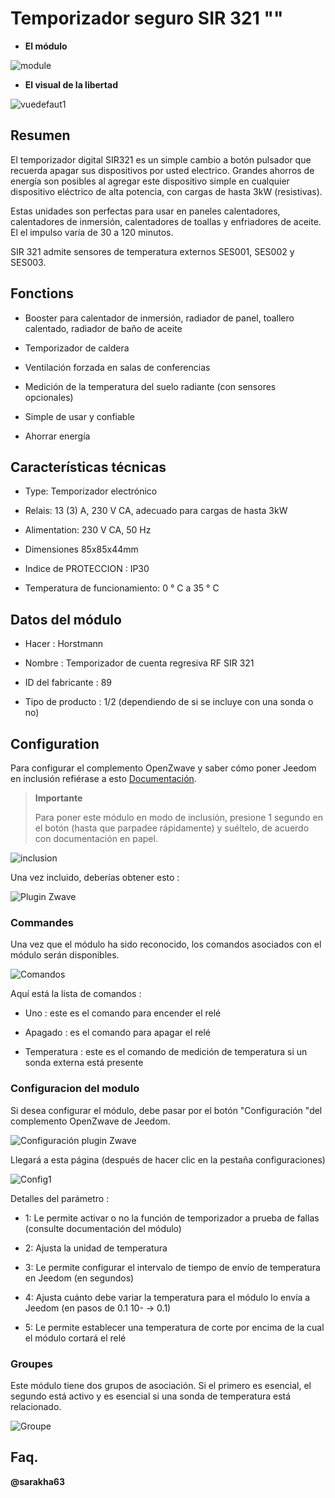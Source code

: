 Temporizador seguro SIR 321 ""
======================

-   **El módulo**

![module](images/secure.sir321/module.jpg)

-   **El visual de la libertad**

![vuedefaut1](images/secure.sir321/vuedefaut1.jpg)

Resumen
------

El temporizador digital SIR321 es un simple cambio a
botón pulsador que recuerda apagar sus dispositivos por usted
electrico. Grandes ahorros de energía son posibles al agregar
este dispositivo simple en cualquier dispositivo eléctrico de alta potencia,
con cargas de hasta 3kW (resistivas).

Estas unidades son perfectas para usar en paneles
calentadores, calentadores de inmersión, calentadores de toallas y enfriadores de aceite. El
el impulso varía de 30 a 120 minutos.

SIR 321 admite sensores de temperatura externos SES001,
SES002 y SES003.

Fonctions
---------

-   Booster para calentador de inmersión, radiador de panel, toallero calentado,
    radiador de baño de aceite

-   Temporizador de caldera

-   Ventilación forzada en salas de conferencias

-   Medición de la temperatura del suelo radiante (con sensores opcionales)

-   Simple de usar y confiable

-   Ahorrar energía

Características técnicas
---------------------------

-   Type: Temporizador electrónico

-   Relais: 13 (3) A, 230 V CA, adecuado para cargas de hasta
    3kW

-   Alimentation: 230 V CA, 50 Hz

-   Dimensiones 85x85x44mm

-   Indice de PROTECCION : IP30

-   Temperatura de funcionamiento: 0 ° C a 35 ° C

Datos del módulo
-----------------

-   Hacer : Horstmann

-   Nombre : Temporizador de cuenta regresiva RF SIR 321

-   ID del fabricante : 89

-   Tipo de producto : 1/2 (dependiendo de si se incluye con una sonda
    o no)

Configuration
-------------

Para configurar el complemento OpenZwave y saber cómo poner Jeedom en
inclusión refiérase a esto
[Documentación](https://doc.jeedom.com/es_ES/plugins/automation%20protocol/openzwave/).

> **Importante**
>
> Para poner este módulo en modo de inclusión, presione 1 segundo en
> el botón (hasta que parpadee rápidamente) y suéltelo, de acuerdo con
> documentación en papel.

![inclusion](images/secure.sir321/inclusion.jpg)

Una vez incluido, deberías obtener esto :

![Plugin Zwave](images/secure.sir321/information.jpg)

### Commandes

Una vez que el módulo ha sido reconocido, los comandos asociados con el módulo serán
disponibles.

![Comandos](images/secure.sir321/commandes.jpg)

Aquí está la lista de comandos :

-   Uno : este es el comando para encender el relé

-   Apagado : es el comando para apagar el relé

-   Temperatura : este es el comando de medición de temperatura si un
    sonda externa está presente

### Configuracion del modulo

Si desea configurar el módulo, debe pasar por el botón
"Configuración "del complemento OpenZwave de Jeedom.

![Configuración plugin Zwave](images/plugin/bouton_configuration.jpg)

Llegará a esta página (después de hacer clic en la pestaña
configuraciones)

![Config1](images/secure.sir321/config1.jpg)

Detalles del parámetro :

-   1: Le permite activar o no la función de temporizador a prueba de fallas (consulte
    documentación del módulo)

-   2: Ajusta la unidad de temperatura

-   3: Le permite configurar el intervalo de tiempo de envío de temperatura
    en Jeedom (en segundos)

-   4: Ajusta cuánto debe variar la temperatura para
    el módulo lo envía a Jeedom (en pasos de 0.1 10- → 0.1)

-   5: Le permite establecer una temperatura de corte por encima de la cual
    el módulo cortará el relé

### Groupes

Este módulo tiene dos grupos de asociación. Si el primero es
esencial, el segundo está activo y es esencial si una sonda
de temperatura está relacionado.

![Groupe](images/secure.sir321/groupe.jpg)

Faq.
------

**@sarakha63**
